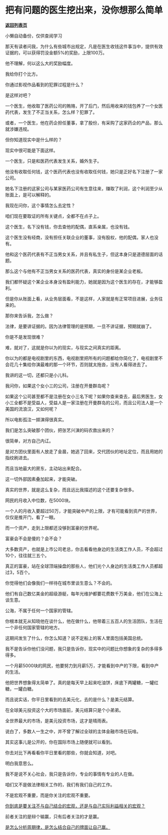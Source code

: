 # 把有问题的医生挖出来，没你想那么简单

[**返回列表页**](/gzh/记忆承载)

小懒自动备份，仅供查阅学习

那天有读者问我，为什么有些城市出规定，凡是在医生收钱这件事当中，提供有效证据的，可以获得罚没金额5%的奖励，上限100万。

他不理解，何以这么大的奖励幅度。

我给你打个比方。

你通过影视作品看到的犯罪过程是什么？

是这样对吧？

一个医生，他收取了医药公司的贿赂，开了后门，然后用收来的钱包养了一个女医药代表，发生了不正当关系，怎么样？犯罪了。  

或者，一个医生，他在药企担任董事，拿了股份，有采购了这家药企的产品，那么就涉嫌违规。  

但你知道现实中是什么样的？

现实中很可能是下面这样。

一个医生，只是和医药代表发生关系，婚外生子。

他没有收取任何钱，这个医药代表也没有收取任何钱，她只是正好名下注册了一家公司。

她名下注册的这家公司与某家医药公司有生意往来，赚取了利润，这个利润至少从账面上，是可以解释的。

我现在问你，这个事情怎么去定性？

咱们现在要取证的所有关键点，全都不在点子上。

这个医生，名下没有钱，你去查他的配偶，直系亲属，也没有钱。

这个医生没有经商，没有担任关联企业的董事，没有股权，他的配偶，家人也没有。

他和这个医药代表有不正当男女关系，并且有私生子，但这本身只是道德层面的话题。

那么这个与他有不正当男女关系的医药代表，真实的身份是某企业老板。

我们都怀疑这个某企业本身没有盈利能力，她就是因为这个医生的存在，才能够盈利。

但是你从账面上看，从业务层面看，不是这样，人家就是有正常项目进展，业务往来的。

那你来告诉我，怎么做？

法律，是要讲证据的。因为法律管理的是预期，一旦不讲证据，预期就崩了。

你是不是发现很难？  

难，就对了，这就是你以为的现实，与现实之间真实的距离。

你以为的都是电视剧里的东西，电视剧里把所有的问题都给你简化了，电视剧里不会花几十集给你演最难的那一个环节，否则就太拖沓，没有人看得进去了。  

我讲的这一切，还都只是小儿科。  

我问你，如果这个女小三的公司，注册在开曼群岛呢？

如果这个公司甚至都不是注册在女小三名下呢？如果你查来查去，最后男医生，女小三全都不是受益人，受益人是一家注册在开曼群岛的公司，而且公司法人是一个美国的流浪汉，又如何呢？

所以电影孤注一掷演得很真实。  

我们是怎么突破那个团伙，把张艺兴演的码农救出来的？

很简单，对方自己内讧。  

是对方团伙里面有人放走了金晨，她逃了回来，交代团伙的地址定位，而且用她的指纹刷进去。

而且当地最大的房东，主动站出来配合。  

这一切外部因素叠加起来，才能突破。

真实的世界，就是这么复杂，而且远比我描述的这个还要复杂很多。

网民的月收入中位数，在5000块。

一个人的月收入要超过50万，才能突破中产的上限，才有可能看到资产的世界，仅仅是推开门，看了一眼。  

而一个资产，走到上限都还没够到富豪的世界呢。  

富豪会不会是傻的？会不会？  

大多数资产，也就是上市公司老总，你去看看他身边的生活类工作人员，不会超过10个，往往就三五个。  

真正的富豪，站在全球顶端操盘的那些人，他们光个人身边的生活类工作人员都超过3，5百个。  

你觉得他们会像我们一样待在城市里谈生意么？不会的。  

他们有自己数亿美金的超级游艇，每年光维护都要花费数千万美金，他们在公海上谈生意。  

公海，不属于任何一个国家的管辖。  

你根本就无从知晓他在谈什么，他在做什么，他带着三五百人的生活团队，生活在一个非任何国家管辖的地方。  

这期间发生了什么，你怎么知道？说不定船上的客人里面包括美国总统。  

我不是告诉你他们没问题，我只是告诉你，现实中的问题比你想象的复杂的多得多得多。  

一个月薪5000块的网民，他要努力到月薪5万，才能看到中产的下限，看到中产的生活。  

他把世界想象得太简单了。真的是每天早上起来吃油饼，床底下两罐糖，一罐红糖，一罐白糖。  

而且说实话，你平日里看到的去美元化，去的是什么？是美元结算。

在全球美元投资这个大的市场面前，美元结算只是个小弟弟。

全世界最大的市场，是美元投资市场，这才是晴雨表。  

说白了，多数人一生之中，并不曾了解过全球的主体金融市场在玩啥。  

其实这事儿是公开的，你在国际市场上随便就可以看到。  

你去对比下再看看你平日里看的那些，你就会知道，对吧。

明白我意思么。  

我不是说不关心社会，我只是告诉你，专业的事情有专业的人在做。  

咱们又不是做法律相关工作的，我们有我们自己的工作。

不是宏观不重要，而是你关注的宏观不重要。  

[你到底是要关注不与自己结合的宏观，还是与自己实际利益相关的宏观？](http://mp.weixin.qq.com/s?__biz=MzkwMzQ1MzczOQ==&mid=2247484001&idx=1&sn=1acc164b00cad51f2dbf39f8b376661b&chksm=c0974f25f7e0c633d28d9e8c26bd3f8fe4595878d2e51b1285efcc44b0ed2e9bfc3a7ebd76c8&scene=21#wechat_redirect)

前者关注的是辩个输赢，只有后者关注的才是赢。

[是怎么分析周期律，是怎么结合自己的牌面让自己赢。](http://mp.weixin.qq.com/s?__biz=MzkwMzQ1MzczOQ==&mid=2247484001&idx=1&sn=1acc164b00cad51f2dbf39f8b376661b&chksm=c0974f25f7e0c633d28d9e8c26bd3f8fe4595878d2e51b1285efcc44b0ed2e9bfc3a7ebd76c8&scene=21#wechat_redirect)

